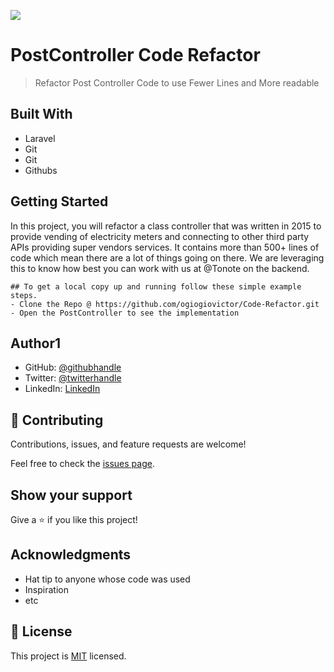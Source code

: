 ![](https://img.shields.io/badge/Microverse-blueviolet)

# PostController Code Refactor

> Refactor Post Controller Code to use Fewer Lines and More readable

## Built With

- Laravel
- Git
- Git
- Githubs


## Getting Started

In this project, you will refactor a class controller that was written in 2015 to provide vending of electricity meters and connecting to other third party APIs providing super vendors services. It contains more
than 500+ lines of code which mean there are a lot of things going on there.
We are leveraging this to know how best you can work with us at @Tonote on the backend.

```
## To get a local copy up and running follow these simple example steps.
- Clone the Repo @ https://github.com/ogiogiovictor/Code-Refactor.git
- Open the PostController to see the implementation

```


## Author1

- GitHub: [@githubhandle](https://github.com/ogiogiovictor)
- Twitter: [@twitterhandle](https://twitter.com/Vikky_Vick)
- LinkedIn: [LinkedIn](https://www.linkedin.com/in/ogiogiovictor)



## 🤝 Contributing

Contributions, issues, and feature requests are welcome!

Feel free to check the [issues page](../../issues/).

## Show your support

Give a ⭐️ if you like this project!

## Acknowledgments

- Hat tip to anyone whose code was used
- Inspiration
- etc

## 📝 License

This project is [MIT](https://choosealicense.com/licenses/mit/) licensed.

